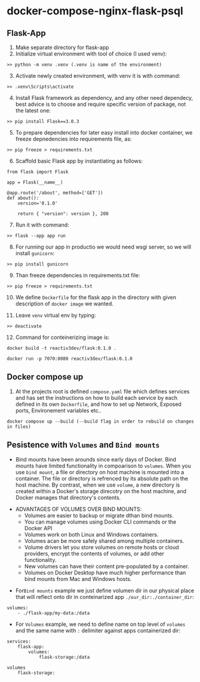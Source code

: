 # docker-compose-nginx-flask-psql

## Flask-App
1. Make separate directory for flask-app
2. Initialize virtual environment with tool of choice (I used venv):
```
>> python -m venv .venv (.venv is name of the environment)
```
3. Activate newly created environment, with venv it is with command:
```
>> .venv\Scripts\activate
```
4. Install Flask framework as dependency, and any other need dependecy, 
best advice is to choose  and require specific version of package, not the latest one:
```
>> pip install Flask==3.0.3
```
5. To prepare dependencies for later easy install into docker container, we freeze depnedencies into requirements file, as:
```
>> pip freeze > requirements.txt
```
6. Scaffold basic Flask app by instantiating as follows:
```
from flask import Flask

app = Flask(__name__)

@app.route('/about', method=['GET'])
def about():
    version='0.1.0'

    return { "version": version }, 200

```
7. Run it with command:
```
>> flask --app app run
```

8. For running our app in productio we would need wsgi server, so we will install `gunicorn`:
```
>> pip install gunicorn
```

9. Than freeze dependencies in requirements.txt file:
```
>> pip freeze > requirements.txt
```

10. We define `Dockerfile` for the flask app in the directory with given description of `docker image` we wanted.

11. Leave `venv` virtual env by typing:
```
>> deactivate
```

12. Command for conteinerizing image is:
```
docker build -t reactiv3dev/flask:0.1.0 .

docker run -p 7070:8080 reactiv3dev/flask:0.1.0
```


## Docker compose up

1. At the projects root is defined `compose.yaml` file which defines services and has set the instructions on how to build each service by each defined in its own `Dockerfile`, and how to set up Network, Exposed ports, Environement variables etc..
```
docker compose up --build (--build flag in order to rebuild on changes in files)
```


## Pesistence with `Volumes` and `Bind mounts`
- Bind mounts have been arounds since early days of Docker. Bind mounts have limited functionality in compoarison to `volumes`. When you use `bind mount`, a file or directory on host machine is mounted into a container. The file or directory is refrenced by its absolute path on the host machine. By contrast, when we use `volume`, a new directory is created within a Docker's storage direcotry on the host machine, and Docker manages that directory's contents.
* ADVANTAGES OF VOLUMES OVER BIND MOUNTS:
    - Volumes are easier to backup or migrate dthan bind mounts.
    - You can manage volumes using Docker CLI commands or the Docker API
    - Volumes work on both Linux and Windows containers.
    - Volumes acan be more safely shared among multiple containers.
    - Volume drivers let you store volumes on remote hosts or cloud providers,
    encrypt the contents of volumes, or add other functionality.
    - New volumes can have their content pre-populated by a container.
    - Volumes on Docker Desktop have much higher performance than bind mounts from Mac and Windows hosts.

- For`Bind mounts` example we just define volumen dir in our physical place that will reflect onto dir in conteinarized app `./our_dir:./container_dir`:
```
volumes:
    - ./flask-app/my-data:/data
```

- For `Volumes` example, we need to define name on top level of `volumes` and the same name with `:` delimiter against apps containerized dir:
```
services:
    flask-app:
        volumes:
            flask-storage:/data

volumes
    flask-storage:
```